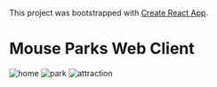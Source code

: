 This project was bootstrapped with [Create React App](https://github.com/facebookincubator/create-react-app).

# Mouse Parks Web Client 

![home](/images/homeview.png)
![park](/images/parkview.png)
![attraction](/images/attractionview.png)